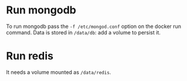 # Run mongodb

To run mongodb pass the `-f /etc/mongod.conf` option on the docker run command.
Data is stored in `/data/db`: add a volume to persist it.

# Run redis

It needs a volume mounted as `/data/redis`.
